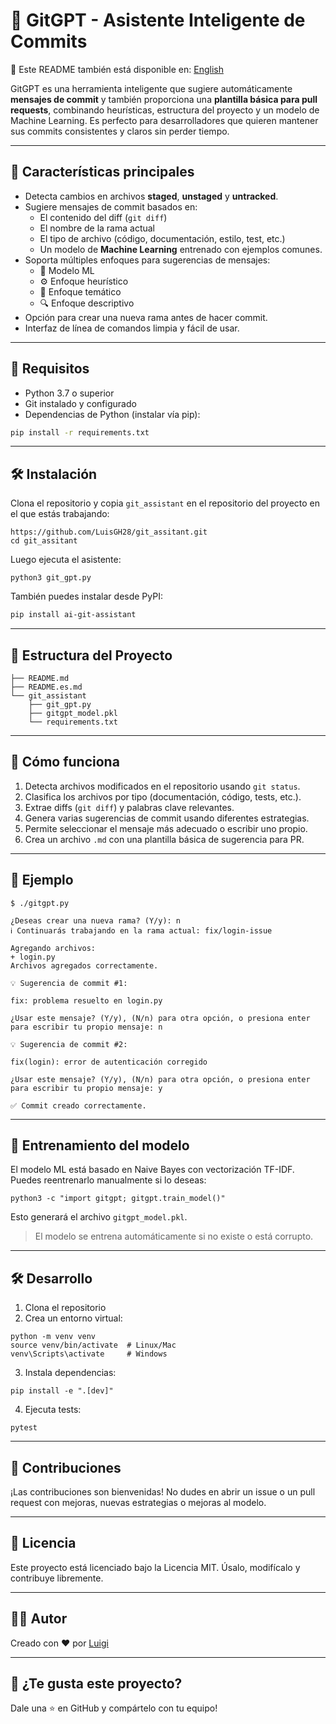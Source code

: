 # 🤖 GitGPT - Asistente Inteligente de Commits

📄 Este README también está disponible en: [English](README.md)

GitGPT es una herramienta inteligente que sugiere automáticamente **mensajes de commit** y también proporciona una **plantilla básica para pull requests**, combinando heurísticas, estructura del proyecto y un modelo de Machine Learning. Es perfecto para desarrolladores que quieren mantener sus commits consistentes y claros sin perder tiempo.

---

## 🚀 Características principales

- Detecta cambios en archivos **staged**, **unstaged** y **untracked**.
- Sugiere mensajes de commit basados en:
  - El contenido del diff (`git diff`)
  - El nombre de la rama actual
  - El tipo de archivo (código, documentación, estilo, test, etc.)
  - Un modelo de **Machine Learning** entrenado con ejemplos comunes.
- Soporta múltiples enfoques para sugerencias de mensajes:
  - 🔬 Modelo ML
  - ⚙️ Enfoque heurístico
  - 🎯 Enfoque temático
  - 🔍 Enfoque descriptivo
- Opción para crear una nueva rama antes de hacer commit.
- Interfaz de línea de comandos limpia y fácil de usar.

---

## 📌 Requisitos

- Python 3.7 o superior
- Git instalado y configurado
- Dependencias de Python (instalar vía pip):

```bash
pip install -r requirements.txt
```

---

## 🛠 Instalación

Clona el repositorio y copia `git_assistant` en el repositorio del proyecto en el que estás trabajando:

```
https://github.com/LuisGH28/git_assitant.git
cd git_assitant
```

Luego ejecuta el asistente:

```
python3 git_gpt.py
```

También puedes instalar desde PyPI:

```bash
pip install ai-git-assistant
```

---

## 📁 Estructura del Proyecto

```
├── README.md
├── README.es.md
└── git_assistant
    ├── git_gpt.py
    ├── gitgpt_model.pkl
    └── requirements.txt
```

---

## 🧠 Cómo funciona

1. Detecta archivos modificados en el repositorio usando `git status`.
2. Clasifica los archivos por tipo (documentación, código, tests, etc.).
3. Extrae diffs (`git diff`) y palabras clave relevantes.
4. Genera varias sugerencias de commit usando diferentes estrategias.
5. Permite seleccionar el mensaje más adecuado o escribir uno propio.
6. Crea un archivo `.md` con una plantilla básica de sugerencia para PR.

---

## 💬 Ejemplo

```
$ ./gitgpt.py

¿Deseas crear una nueva rama? (Y/y): n
ℹ️ Continuarás trabajando en la rama actual: fix/login-issue

Agregando archivos:
+ login.py
Archivos agregados correctamente.

💡 Sugerencia de commit #1:

fix: problema resuelto en login.py

¿Usar este mensaje? (Y/y), (N/n) para otra opción, o presiona enter para escribir tu propio mensaje: n

💡 Sugerencia de commit #2:

fix(login): error de autenticación corregido

¿Usar este mensaje? (Y/y), (N/n) para otra opción, o presiona enter para escribir tu propio mensaje: y

✅ Commit creado correctamente.
```

---

## 🧪 Entrenamiento del modelo

El modelo ML está basado en Naive Bayes con vectorización TF-IDF. Puedes reentrenarlo manualmente si lo deseas:

```
python3 -c "import gitgpt; gitgpt.train_model()"
```

Esto generará el archivo `gitgpt_model.pkl`.

> El modelo se entrena automáticamente si no existe o está corrupto.

---

## 🛠️ Desarrollo

1. Clona el repositorio
2. Crea un entorno virtual:

```
python -m venv venv
source venv/bin/activate  # Linux/Mac
venv\Scripts\activate     # Windows
```

3. Instala dependencias:

```
pip install -e ".[dev]"
```

4. Ejecuta tests:

```
pytest
```

---

## 🤝 Contribuciones

¡Las contribuciones son bienvenidas! No dudes en abrir un issue o un pull request con mejoras, nuevas estrategias o mejoras al modelo.

---

## 📄 Licencia

Este proyecto está licenciado bajo la Licencia MIT. Úsalo, modifícalo y contribuye libremente.

---

## 🧑‍💻 Autor

Creado con ❤️ por [Luigi](https://github.com/LuisGH28)

---

## 🌟 ¿Te gusta este proyecto?

Dale una ⭐ en GitHub y compártelo con tu equipo!
